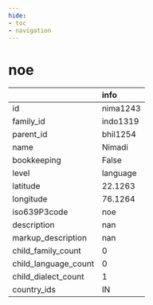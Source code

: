 ```yaml
---
hide:
- toc
- navigation
---
```

# noe
|                      | info     |
|:---------------------|:---------|
| id                   | nima1243 |
| family_id            | indo1319 |
| parent_id            | bhil1254 |
| name                 | Nimadi   |
| bookkeeping          | False    |
| level                | language |
| latitude             | 22.1263  |
| longitude            | 76.1264  |
| iso639P3code         | noe      |
| description          | nan      |
| markup_description   | nan      |
| child_family_count   | 0        |
| child_language_count | 0        |
| child_dialect_count  | 1        |
| country_ids          | IN       |